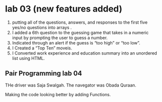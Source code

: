 # lab 03 (new features added)

1. putting all of the questions, answers, and responses to the first five yes/no questions into arrays .
2. I added a 6th question to the guessing game that takes in a numeric input by prompting the user to guess a number.
3. Indicated through an alert if the guess is “too high” or “too low”.
4. I Created a “Top Ten” moveis.
5. I Converted work experience and education summary into an unordered list using HTML.

## Pair Programming lab 04
THe driver was Saja Swalgah.
The navegator was Obada Quraan.

Making the code looking better by adding Functions.
